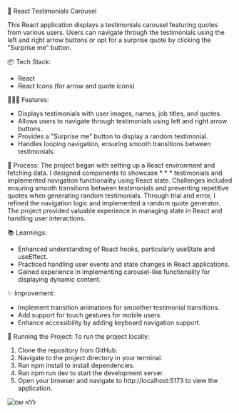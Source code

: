 🎉 React Testimonials Carousel

This React application displays a testimonials carousel featuring quotes from various users. Users can navigate through the testimonials using the left and right arrow buttons or opt for a surprise quote by clicking the "Surprise me" button.

📦 Tech Stack:
* React
* React Icons (for arrow and quote icons)

👩🏽‍🍳 Features:
* Displays testimonials with user images, names, job titles, and quotes.
* Allows users to navigate through testimonials using left and right arrow buttons.
* Provides a "Surprise me" button to display a random testimonial.
* Handles looping navigation, ensuring smooth transitions between testimonials.

💭 Process:
 The project began with setting up a React environment and fetching data. I designed components to showcase * * * testimonials and implemented navigation functionality using React state. Challenges included ensuring smooth transitions between testimonials and preventing repetitive quotes when generating random testimonials. Through trial and error, I refined the navigation logic and implemented a random quote generator. The project provided valuable experience in managing state in React and handling user interactions.

📚 Learnings:
* Enhanced understanding of React hooks, particularly useState and useEffect.
* Practiced handling user events and state changes in React applications.
* Gained experience in implementing carousel-like functionality for displaying dynamic content.

✨ Improvement:
* Implement transition animations for smoother testimonial transitions.
* Add support for touch gestures for mobile users.
* Enhance accessibility by adding keyboard navigation support.

🚦 Running the Project: To run the project locally:
1. Clone the repository from GitHub.
2. Navigate to the project directory in your terminal.
3. Run npm install to install dependencies.
4. Run npm run dev to start the development server.
5. Open your browser and navigate to http://localhost:5173 to view the application.

![ללא שם](https://github.com/Amir2210/Reviews/assets/107459404/46d18b41-cd0e-434e-bd63-2de1dde7b444)
